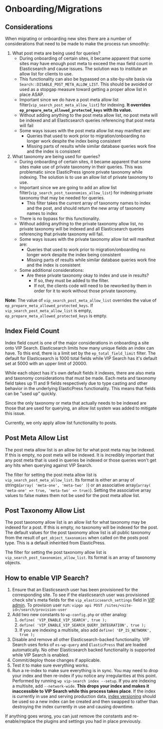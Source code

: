 # Onboarding/Migrations

## Considerations <a name="considerations"></a>

When migrating or onboarding new sites there are a number of considerations that need to be made to make the process run smoothly:

1. What post meta are being used for queries?
    - During onboarding of certain sites, it became apparent that some sites may have enough post meta to exceed the max field count in Elasticsearch and cause issues. The solution was to institute an allow list for clients to use.
    - This functionality can also be bypassed on a site-by-site basis via `Search::DISABLE_POST_META_ALLOW_LIST`. This should be avoided or used as a stopgap measure toward getting a proper allow list in place ASAP.
    - Important since we do have a post meta allow list filter(`vip_search_post_meta_allow_list`) for indexing. **It overrides `ep_prepare_meta_allowed_protected_keys` with its value.**
    - Without adding anything to the post meta allow list, no post meta will be indexed and all Elasticsearch queries referencing that post meta will fail
    - Some ways issues with the post meta allow list may manifest are:
        - Queries that used to work prior to migration/onboarding no longer work despite the index being consistent
        - Missing parts of results while similar database queries work fine and the index is consistent
2. What taxonomy are being used for queries?
    - During onboarding of certain sites, it became apparent that some sites make use of private taxonomy in their queries. This was problematic since ElasticPress ignore private taxonomy while indexing. The solution is to use an allow list of private taxonomy to use.
    - Important since we are going to add an allow list filter(`vip_search_post_taxonomies_allow_list`) for indexing private taxonomy that may be needed for queries.
        - This filter takes the current array of taxonomy names to index and the post, and should return the new array of taxonomy names to index
    - There is no bypass for this functionality.
    - Without adding anything to the private taxonomy allow list, no private taxonomy will be indexed and all Elasticsearch queries referencing that private taxonomy will fail.
    - Some ways issues with the private taxonomy allow list will manifest are:
        - Queries that used to work prior to migration/onboarding no longer work despite the index being consistent
        - Missing parts of results while similar database queries work fine and the index is consistent
    - Some additional considerations:
        - Are these private taxonomy okay to index and use in results?
            - If so, they must be added to the filter.
            - If not, the clients code will need to be reworked by them in order for it to work without those private taxonomy.

**Note:** The value of `vip_search_post_meta_allow_list` overrides the value of `ep_prepare_meta_allowed_protected_keys`. If `vip_search_post_meta_allow_list` is empty, `ep_prepare_meta_allowed_protected_keys` is empty.

## Index Field Count <a name='index-field-count'></a>

Index field count is one of the major considerations in onboarding a site onto VIP Search. Elasticsearch limits how many unique fields an index can have. To this end, there is a limit set by the `ep_total_field_limit` filter. The default for Elasticsearch is 1000 total fields while VIP Search has it's default set at 5000 with an upper limit of 20000.

While each object has it's own default fields it indexes, there are also meta and taxonomy considerations that must be made. Each meta and taxonomy field takes up 11 and 9 fields respectively due to type casting and other behavior in the underlying ElasticPress functionality. This means that fields can be "used up" quickly.

Since the only taxonomy or meta that actually needs to be indexed are those that are used for querying, an allow list system was added to mitigate this issue.

Currently, we only apply allow list functionality to posts.

## Post Meta Allow List <a name='post-meta-allow-list'></a>

The post meta allow list is an allow list for what post meta may be indexed. If this is empty, no post meta will be indexed. It is incredibly important that any post meta that is used in queries be indexed or those queries won't get any hits when querying against VIP Search.

The filter for setting the post meta allow list is `vip_search_post_meta_allow_list`. Its format is either an array of strings(`array( 'meta-one', 'meta-two' )`) or an associative array(`array( 'meta-one' => true, 'meta-two' => true)`). Setting the associative array values to false makes them not be used for the post meta allow list.

## Post Taxonomy Allow List <a name='post-taxonomy-allow-list'></a>

The post taxonomy allow list is an allow list for what taxonomy may be indexed for a post. If this is empty, no taxonomy will be indexed for the post. The default values for the post taxonomy allow list is all public taxonomy from the result of `get_object_taxonomies` when called on the posts post type. This is a default inheirited from ElasticPress.

The filter for setting the post taxonomy allow list is `vip_search_post_taxonomies_allow_list`. Its format is an array of taxonomy objects.


## How to enable VIP Search? <a name='https://github.com/Automattic/vip-docs/pull/39'></a>

1. Ensure that an Elasticsearch user has been provisioned for the corresponding site. To see if the elasticsearch user was provisioned check site's meta fields for the `vip_elasticsearch_settings` field in [VIP admin](https://admin.wpvip.com/#/). To provision user run:
`vipgo api POST /sites/<site-id>/search/provision-user`
1. Add two new constants to `wp-config.php` or other analog:
	1. `define( 'VIP_ENABLE_VIP_SEARCH', true );`
	1. `define( 'VIP_ENABLE_VIP_SEARCH_QUERY_INTEGRATION', true );`
    1. If you are indexing a multisite, also add `define( 'EP_IS_NETWORK', true );`
1. Disable and remove all other Elasticsearch-backed functionality. VIP Search uses forks of `es-wp-query` and `ElasticPress` that are loaded automatically. No other Elasticsearch backed functionality is supported while VIP Search is enabled.
1. Commit/deploy those changes if applicable.
1. Test it to make sure everything works.
1. Run a re-index to make sure everything is in sync. You may need to drop your index and then re-index if you notice any irregularities at this point. Performed by running `wp vip-search index --setup`. If you are indexing a multisite, add `--network-wide`. **This drops your index and makes it inaccessible to VIP Search while this process takes place**. If the index is currently in use and serving production data, [index versioning](versioning.md) should be used so a new index can be created and then swapped to rather than destroying the index currently in use and causing downtime.

If anything goes wrong, you can just remove the constants and re-enable/replace the plugins and settings you had in place previously.
